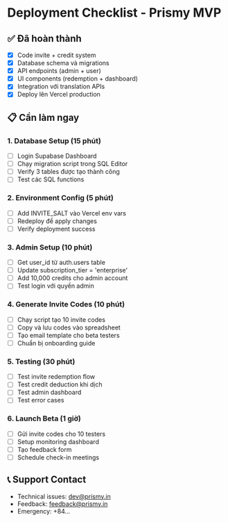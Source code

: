 # Deployment Checklist - Prismy MVP

## ✅ Đã hoàn thành
- [x] Code invite + credit system 
- [x] Database schema và migrations
- [x] API endpoints (admin + user)
- [x] UI components (redemption + dashboard)
- [x] Integration với translation APIs
- [x] Deploy lên Vercel production

## 📋 Cần làm ngay

### 1. Database Setup (15 phút)
- [ ] Login Supabase Dashboard
- [ ] Chạy migration script trong SQL Editor
- [ ] Verify 3 tables được tạo thành công
- [ ] Test các SQL functions

### 2. Environment Config (5 phút)
- [ ] Add INVITE_SALT vào Vercel env vars
- [ ] Redeploy để apply changes
- [ ] Verify deployment success

### 3. Admin Setup (10 phút)  
- [ ] Get user_id từ auth.users table
- [ ] Update subscription_tier = 'enterprise'
- [ ] Add 10,000 credits cho admin account
- [ ] Test login với quyền admin

### 4. Generate Invite Codes (10 phút)
- [ ] Chạy script tạo 10 invite codes
- [ ] Copy và lưu codes vào spreadsheet
- [ ] Tạo email template cho beta testers
- [ ] Chuẩn bị onboarding guide

### 5. Testing (30 phút)
- [ ] Test invite redemption flow
- [ ] Test credit deduction khi dịch
- [ ] Test admin dashboard
- [ ] Test error cases

### 6. Launch Beta (1 giờ)
- [ ] Gửi invite codes cho 10 testers
- [ ] Setup monitoring dashboard
- [ ] Tạo feedback form
- [ ] Schedule check-in meetings

## 📞 Support Contact
- Technical issues: dev@prismy.in
- Feedback: feedback@prismy.in
- Emergency: +84...